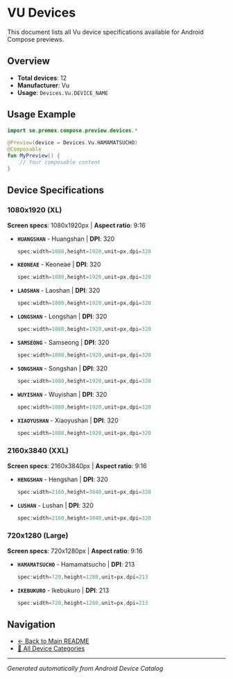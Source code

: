 # VU Devices

This document lists all Vu device specifications available for Android Compose previews.

## Overview

- **Total devices**: 12
- **Manufacturer**: Vu
- **Usage**: `Devices.Vu.DEVICE_NAME`

## Usage Example

```kotlin
import se.premex.compose.preview.devices.*

@Preview(device = Devices.Vu.HAMAMATSUCHO)
@Composable
fun MyPreview() {
    // Your composable content
}
```

## Device Specifications

### 1080x1920 (XL)

**Screen specs**: 1080x1920px | **Aspect ratio**: 9:16

- **`HUANGSHAN`** - Huangshan | **DPI**: 320
  ```kotlin
  spec:width=1080,height=1920,unit=px,dpi=320
  ```

- **`KEONEAE`** - Keoneae | **DPI**: 320
  ```kotlin
  spec:width=1080,height=1920,unit=px,dpi=320
  ```

- **`LAOSHAN`** - Laoshan | **DPI**: 320
  ```kotlin
  spec:width=1080,height=1920,unit=px,dpi=320
  ```

- **`LONGSHAN`** - Longshan | **DPI**: 320
  ```kotlin
  spec:width=1080,height=1920,unit=px,dpi=320
  ```

- **`SAMSEONG`** - Samseong | **DPI**: 320
  ```kotlin
  spec:width=1080,height=1920,unit=px,dpi=320
  ```

- **`SONGSHAN`** - Songshan | **DPI**: 320
  ```kotlin
  spec:width=1080,height=1920,unit=px,dpi=320
  ```

- **`WUYISHAN`** - Wuyishan | **DPI**: 320
  ```kotlin
  spec:width=1080,height=1920,unit=px,dpi=320
  ```

- **`XIAOYUSHAN`** - Xiaoyushan | **DPI**: 320
  ```kotlin
  spec:width=1080,height=1920,unit=px,dpi=320
  ```

### 2160x3840 (XXL)

**Screen specs**: 2160x3840px | **Aspect ratio**: 9:16

- **`HENGSHAN`** - Hengshan | **DPI**: 320
  ```kotlin
  spec:width=2160,height=3840,unit=px,dpi=320
  ```

- **`LUSHAN`** - Lushan | **DPI**: 320
  ```kotlin
  spec:width=2160,height=3840,unit=px,dpi=320
  ```

### 720x1280 (Large)

**Screen specs**: 720x1280px | **Aspect ratio**: 9:16

- **`HAMAMATSUCHO`** - Hamamatsucho | **DPI**: 213
  ```kotlin
  spec:width=720,height=1280,unit=px,dpi=213
  ```

- **`IKEBUKURO`** - Ikebukuro | **DPI**: 213
  ```kotlin
  spec:width=720,height=1280,unit=px,dpi=213
  ```

## Navigation

- [← Back to Main README](../../README.md)
- [📱 All Device Categories](../README.md)

---
*Generated automatically from Android Device Catalog*
